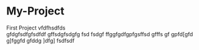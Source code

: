 # My-Project
First Project
vfdfhsdfds  
gfdgfsdfgfsdfdf
gffsdgfsdgfg
fsd
fsdgf
ffggfgdfgpfgsffsd
gfffs
gf
gpfd[gfd
g]fggfd
gfddg
]dfg]
fsdfsdf
